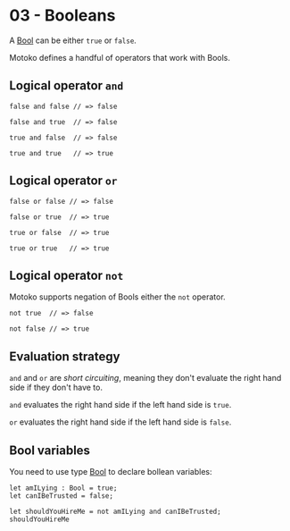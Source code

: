 # 03 - Booleans

A [Bool](/motoko/main/base/Bool.md) can be either `true` or `false`.

Motoko defines a handful of operators that work with Bools.

## Logical operator `and`
```motoko
false and false // => false
```
```motoko
false and true  // => false
```
```motoko
true and false  // => false
```
```motoko
true and true   // => true
```

## Logical operator `or`
```motoko
false or false // => false
```
```motoko
false or true  // => true
```
```motoko
true or false  // => true
```
```motoko
true or true   // => true
```

## Logical operator `not`
Motoko supports negation of Bools either the `not` operator.

```motoko
not true  // => false
```

```motoko
not false // => true
```


## Evaluation strategy

`and` and `or` are _short circuiting_, meaning they don't evaluate the right
hand side if they don't have to.

`and` evaluates the right hand side if the left hand side is `true`.

`or` evaluates the right hand side if the left hand side is `false`.

## Bool variables
You need to use type [Bool](/motoko/main/base/Bool.md) to declare bollean variables:
```motoko
let amILying : Bool = true;
let canIBeTrusted = false;

let shouldYouHireMe = not amILying and canIBeTrusted;
shouldYouHireMe

```